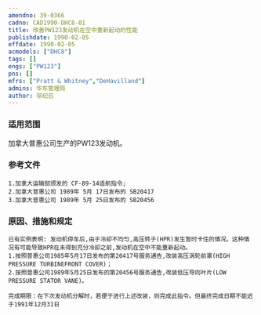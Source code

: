 ```yaml
---
amendno: 39-0366  
cadno: CAD1990-DHC8-01  
title: 改善PW123发动机在空中重新起动的性能  
publishdate: 1990-02-05  
effdate: 1990-02-05  
acmodels: ["DHC8"]  
tags: []  
engs: ["PW123"]  
pns: []  
mfrs: ["Pratt & Whitney","DeHavilland"]  
admins: 华东管理局  
author: 邬纪召  
---
```

  
### 适用范围  
加拿大普惠公司生产的PW123发动机。  
  
<!--more-->  
### 参考文件  
    1.加拿大运输部颁发的 CF-89-14适航指令;  
    2.加拿大普惠公司 1989年 5月 17日发布的 SB20417  
    3.加拿大普惠公司 1989年 5月 25日发布的 SB20456  
  
### 原因、措施和规定  
    已有实例表明: 发动机停车后,由于冷却不均匀,高压转子(HPR)发生暂时卡住的情况。这种情况有可能导致HPR在未得到充分冷却之前,发动机在空中不能重新起动。  
    1.按照普惠公司1985年5月17日发布的第20417号服务通告,改装高压涡轮前罩(HIGH PRESSURE TURBINEFRONT COVER)；  
    2.按照普惠公司1989年5月25日发布的第20456号服务通告,改装低压导向叶片(LOW PRESSURE STATOR VANE)。  
  
    完成期限：在下次发动机分解时，若便于进行上述改装，则完成此指令。但最终完成日期不能迟于1991年12月31日  
